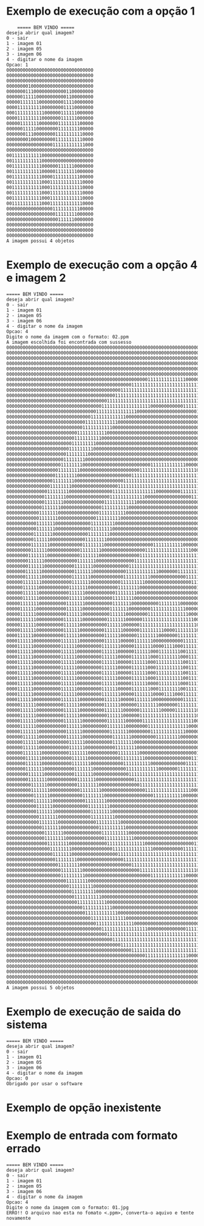 # Exemplo de execução com a opção 1

        ===== BEM VINDO =====
    deseja abrir qual imagem?
    0 - sair
    1 - imagem 01
    2 - imagem 05
    3 - imagem 06
    4 - digitar o nome da imagem
    Opcao: 1
    00000000000000000000000000000000
    00000000000000000000000000000000
    00000000000000000000000000000000
    00000000100000000000000000000000
    00000001110000000000001100000000
    00000011111000000000001100000000
    00000111111100000000011110000000
    00001111111110000000011110000000
    00011111111111000000111111000000
    00001111111110000000111111000000
    00000111111100000001111111100000
    00000011111000000001111111100000
    00000001110000000011111111110000
    00000000100000000011111111110000
    00000000000000000111111111111000
    00000000000000000000000000000000
    00111111111110000000000000000000
    00111111111110000000000000000000
    00111111111110000001111110000000
    00111111111110000011111111000000
    00111111111110000111111111100000
    00111111111110001111111111110000
    00111111111110001111111111110000
    00111111111110001111111111110000
    00111111111110001111111111110000
    00111111111110001111111111110000
    00000000000000000111111111100000
    00000000000000000011111111000000
    00000000000000000001111110000000
    00000000000000000000000000000000
    00000000000000000000000000000000
    00000000000000000000000000000000
    A imagem possui 4 objetos

# Exemplo de execução com a opção 4 e imagem 2

    ===== BEM VINDO =====
    deseja abrir qual imagem?
    0 - sair
    1 - imagem 01
    2 - imagem 05
    3 - imagem 06
    4 - digitar o nome da imagem
    Opcao: 4      
    Digite o nome da imagem com o formato: 02.ppm
    A imagem escolhida foi encontrada com sussesso
    000000000000000000000000000000000000000000000000000000000000000000000000000000000000000000000000000000000000000000000000
    000000000000000000000000000000000000000000000000000000000000000000000000000000000000000000000000000000000000000000000000
    000000000000000000000000000000000000000000000000000000000000000000000000000000000000000000000000000000000000000000000000
    000000000000000000000000000000000000000000000000000000000000000000000000000000000000000000000000000000000000000000000000
    000000000000000000000000000000000000000000000000000000000000000000000000000000000000000000000000000000000000000000000000
    000000000000000000000000000000000000000000000000000000000000000000000000000000000000000000000000000000000000000000000000
    000000000000000000000000000000000000000000000000000011111111111111000000000000000000000000000000000000000000000000000000
    000000000000000000000000000000000000000000000011111111111111111111111111000000000000000000000000000000000000000000000000
    000000000000000000000000000000000000000000111111111111111111111111111111111100000000000000000000000000000000000000000000
    000000000000000000000000000000000000000011111111111111111111111111111111111111100000000000000000000000000000000000000000
    000000000000000000000000000000000000011111111111111111111111111111111111111111111000000000000000000000000000000000000000
    000000000000000000000000000000000001111111111111111110000000000001111111111111111110000000000000000000000000000000000000
    000000000000000000000000000000000111111111111111000000000000000000000011111111111111100000000000000000000000000000000000
    000000000000000000000000000000011111111111110000000000000000000000000000001111111111111000000000000000000000000000000000
    000000000000000000000000000001111111111110000000000000000000000000000000000001111111111110000000000000000000000000000000
    000000000000000000000000000011111111111000000000000000000000000000000000000000011111111111000000000000000000000000000000
    000000000000000000000000001111111111100000000000000000000000000000000000000000000111111111110000000000000000000000000000
    000000000000000000000000011111111110000000000000000000000000000000000000000000000001111111111000000000000000000000000000
    000000000000000000000000111111111000000000000000000000000000000000000000000000000000011111111100000000000000000000000000
    000000000000000000000001111111110000000000000000000000000000000000000000000000000000001111111110000000000000000000000000
    000000000000000000000011111111000000000000000000000000000000000000000000000000000000000011111111000000000000000000000000
    000000000000000000000111111110000000000000000000000000000000000000000000000000000000000001111111110000000000000000000000
    000000000000000000001111111100000000000000000000000001111111111111000000000000000000000000111111111000000000000000000000
    000000000000000000011111111000000000000000000000011111111111111111111100000000000000000000011111111000000000000000000000
    000000000000000000111111110000000000000000000011111111111111111111111111100000000000000000001111111100000000000000000000
    000000000000000001111111100000000000000000011111111111111111111111111111111100000000000000000011111110000000000000000000
    000000000000000011111111000000000000000001111111111111111111111111111111111111000000000000000011111111000000000000000000
    000000000000000111111110000000000000000111111111111111100000000011111111111111110000000000000001111111100000000000000000
    000000000000001111111100000000000000001111111111111000000000000000001111111111111100000000000000111111110000000000000000
    000000000000001111111000000000000000111111111111000000000000000000000000111111111110000000000000011111110000000000000000
    000000000000011111110000000000000001111111111000000000000000000000000000001111111111000000000000001111111000000000000000
    000000000000111111100000000000000011111111110000000000000000000000000000000111111111100000000000000111111100000000000000
    000000000000111111100000000000000111111111000000000000000000000000000000000001111111110000000000000111111100000000000000
    000000000001111111000000000000011111111100000000000000000000000000000000000000011111111100000000000011111110000000000000
    000000000001111111000000000000011111111000000000000000000000000000000000000000001111111100000000000001111110000000000000
    000000000011111110000000000000111111110000000000000000000000000000000000000000000111111110000000000001111111000000000000
    000000000011111100000000000001111111100000000000000000000000000000000000000000000011111111000000000000111111000000000000
    000000000111111100000000000011111111000000000000000000111111111110000000000000000001111111100000000000111111100000000000
    000000000111111000000000000111111110000000000000000111111111111111110000000000000000111111110000000000011111100000000000
    000000001111111000000000000111111100000000000000011111111111111111111110000000000000011111111000000000011111110000000000
    000000001111110000000000001111111000000000000001111111111111111111111111000000000000001111111000000000001111110000000000
    000000001111110000000000011111110000000000000111111111111111111111111111110000000000000111111100000000001111111000000000
    000000011111100000000000011111110000000000001111111111110000000111111111111000000000000111111100000000000111111000000000
    000000011111100000000000111111100000000000011111111110000000000000111111111100000000000011111110000000000111111000000000
    000000111111100000000000111111100000000000111111111000000000000000001111111110000000000011111110000000000111111100000000
    000000111111000000000001111111000000000001111111100000000000000000000011111111000000000001111111000000000011111100000000
    000000111111000000000001111110000000000011111111000000000000000000000001111111100000000000111111000000000011111100000000
    000000111111000000000001111110000000000111111110000000000000000000000000111111110000000000111111000000000011111100000000
    000001111111000000000011111110000000000111111100000000001111111100000000011111110000000000011111100000000001111110000000
    000001111110000000000011111100000000001111111000000001111111111111000000001111111000000000011111100000000001111110000000
    000001111110000000000011111100000000001111110000000011111111111111100000000111111000000000011111100000000001111110000000
    000001111110000000000111111100000000011111110000001111111111111111111000000111111100000000011111110000000001111110000000
    000001111110000000000111111000000000011111100000011111111111111111111100000011111100000000001111110000000001111110000000
    000001111110000000000111111000000000111111100000011111111100001111111100000011111110000000001111110000000001111111000000
    000011111100000000000111111000000000111111000000111111110000000111111110000001111110000000001111110000000000111111000000
    000011111100000000001111111000000000111111000001111111000000000001111111000001111110000000000111111000000000111111000000
    000011111100000000001111110000000001111111000001111111000011110001111111000001111111000000000111111000000000111111000000
    000011111100000000001111110000000001111110000001111110001111111100111111100000111111000000000111111000000000111111000000
    000011111100000000001111110000000001111110000011111110001111111100011111100000111111000000000111111000000000111111000000
    000011111100000000001111110000000001111110000011111100011111111110011111100000111111000000000111111000000000111111000000
    000011111100000000001111110000000001111110000011111100011111111110011111100000111111000000000111111000000000111111000000
    000011111100000000001111110000000001111110000011111100011111111110011111100000111111000000000111111000000000111111000000
    000011111100000000001111110000000001111110000011111100011111111110011111100000111111000000000111111000000000111111000000
    000011111100000000001111110000000001111110000011111100001111111100011111100000111111000000000111111000000000111111000000
    000011111100000000001111110000000001111110000011111110001111111100111111100000111111000000000111111000000000111111000000
    000011111100000000001111110000000001111111000001111111000011110001111111000001111111000000000111111000000000111111000000
    000011111100000000001111111000000000111111000001111111000000000001111111000001111110000000000111111000000000111111000000
    000001111110000000000111111000000000111111000000111111110000000111111110000001111110000000001111110000000000111111000000
    000001111110000000000111111000000000111111100000011111111000001111111100000011111110000000001111110000000001111110000000
    000001111110000000000111111000000000011111100000011111111111111111111100000011111100000000001111110000000001111110000000
    000001111110000000000111111100000000011111110000001111111111111111111000000111111100000000001111110000000001111110000000
    000001111110000000000011111100000000011111110000000011111111111111100000000111111100000000011111100000000001111110000000
    000001111111000000000011111100000000001111111000000001111111111111000000001111111000000000011111100000000001111110000000
    000000111111000000000011111100000000000111111100000000011111111100000000011111110000000000011111100000000011111100000000
    000000111111000000000001111110000000000111111110000000000000000000000000111111110000000000111111100000000011111100000000
    000000111111000000000001111110000000000011111111000000000000000000000001111111100000000000111111000000000011111100000000
    000000111111100000000001111111000000000001111111100000000000000000000011111111000000000001111111000000000111111100000000
    000000011111100000000000111111000000000000111111111000000000000000001111111110000000000001111110000000000111111000000000
    000000011111100000000000111111100000000000011111111110000000000000111111111100000000000011111110000000000111111000000000
    000000011111110000000000011111110000000000001111111111110000000111111111111000000000000111111100000000001111111000000000
    000000001111110000000000011111110000000000000111111111111111111111111111110000000000000111111100000000001111110000000000
    000000001111111000000000001111111000000000000001111111111111111111111111000000000000001111111000000000011111110000000000
    000000000111111000000000001111111100000000000000011111111111111111111110000000000000011111111000000000011111100000000000
    000000000111111100000000000111111110000000000000000111111111111111110000000000000000111111110000000000111111100000000000
    000000000011111100000000000011111111000000000000000000111111111110000000000000000000111111100000000000111111000000000000
    000000000011111110000000000001111111100000000000000000000000000000000000000000000001111111000000000001111111000000000000
    000000000001111110000000000000111111110000000000000000000000000000000000000000000111111110000000000001111111000000000000
    000000000001111111000000000000011111111000000000000000000000000000000000000000001111111110000000000011111110000000000000
    000000000000111111100000000000011111111100000000000000000000000000000000000000011111111100000000000111111100000000000000
    000000000000111111100000000000000111111111000000000000000000000000000000000001111111111000000000000111111100000000000000
    000000000000011111110000000000000011111111110000000000000000000000000000000011111111100000000000001111111000000000000000
    000000000000001111111000000000000001111111111000000000000000000000000000001111111111000000000000011111110000000000000000
    000000000000001111111100000000000000111111111110000000000000000000000000111111111110000000000000111111110000000000000000
    000000000000000111111110000000000000011111111111111000000000000000000111111111111100000000000001111111100000000000000000
    000000000000000011111111000000000000000111111111111111000000000001111111111111110000000000000011111111000000000000000000
    000000000000000001111111000000000000000001111111111111111111111111111111111111000000000000000011111110000000000000000000
    000000000000000000111111110000000000000000011111111111111111111111111111111100000000000000000111111100000000000000000000
    000000000000000000011111111000000000000000000011111111111111111111111111110000000000000000011111111000000000000000000000
    000000000000000000001111111100000000000000000000011111111111111111111100000000000000000000111111111000000000000000000000
    000000000000000000001111111110000000000000000000000001111111111111000000000000000000000001111111110000000000000000000000
    000000000000000000000011111111000000000000000000000000000000000000000000000000000000000011111111000000000000000000000000
    000000000000000000000001111111110000000000000000000000000000000000000000000000000000001111111110000000000000000000000000
    000000000000000000000000111111111000000000000000000000000000000000000000000000000000011111111100000000000000000000000000
    000000000000000000000000011111111110000000000000000000000000000000000000000000000001111111111000000000000000000000000000
    000000000000000000000000001111111111100000000000000000000000000000000000000000000111111111110000000000000000000000000000
    000000000000000000000000000011111111111000000000000000000000000000000000000000011111111111000000000000000000000000000000
    000000000000000000000000000001111111111110000000000000000000000000000000000001111111111110000000000000000000000000000000
    000000000000000000000000000000011111111111110000000000000000000000000000001111111111111000000000000000000000000000000000
    000000000000000000000000000000000111111111111110000000000000000000000001111111111111100000000000000000000000000000000000
    000000000000000000000000000000000001111111111111111100000000000000111111111111111110000000000000000000000000000000000000
    000000000000000000000000000000000000011111111111111111111111111111111111111111111000000000000000000000000000000000000000
    000000000000000000000000000000000000000111111111111111111111111111111111111111100000000000000000000000000000000000000000
    000000000000000000000000000000000000000000111111111111111111111111111111111100000000000000000000000000000000000000000000
    000000000000000000000000000000000000000000000011111111111111111111111111000000000000000000000000000000000000000000000000
    000000000000000000000000000000000000000000000000000111111111111111100000000000000000000000000000000000000000000000000000
    000000000000000000000000000000000000000000000000000000000000000000000000000000000000000000000000000000000000000000000000
    000000000000000000000000000000000000000000000000000000000000000000000000000000000000000000000000000000000000000000000000
    000000000000000000000000000000000000000000000000000000000000000000000000000000000000000000000000000000000000000000000000
    000000000000000000000000000000000000000000000000000000000000000000000000000000000000000000000000000000000000000000000000
    000000000000000000000000000000000000000000000000000000000000000000000000000000000000000000000000000000000000000000000000
    A imagem possui 5 objetos

# Exemplo de execução de saida do sistema

    ===== BEM VINDO =====
    deseja abrir qual imagem?
    0 - sair
    1 - imagem 01
    2 - imagem 05
    3 - imagem 06
    4 - digitar o nome da imagem
    Opcao: 0
    Obrigado por usar o software

# Exemplo de opção inexistente

# Exemplo de entrada com formato errado

    ===== BEM VINDO =====
    deseja abrir qual imagem?
    0 - sair
    1 - imagem 01
    2 - imagem 05
    3 - imagem 06
    4 - digitar o nome da imagem
    Opcao: 4
    Digite o nome da imagem com o formato: 01.jpg
    ERRO!! O arquivo nao esta no fomato <.ppm>, converta-o aquivo e tente novamente
